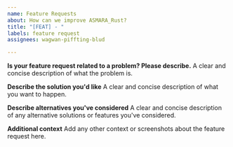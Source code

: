 ```yaml
---
name: Feature Requests
about: How can we improve ASMARA_Rust?
title: "[FEAT] - "
labels: feature request
assignees: wagwan-piffting-blud

---
```


**Is your feature request related to a problem? Please describe.**
A clear and concise description of what the problem is.

**Describe the solution you'd like**
A clear and concise description of what you want to happen.

**Describe alternatives you've considered**
A clear and concise description of any alternative solutions or features you've considered.

**Additional context**
Add any other context or screenshots about the feature request here.
